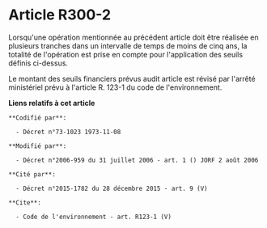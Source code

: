 # Article R300-2

Lorsqu'une opération mentionnée au précédent article doit être réalisée en plusieurs tranches dans un intervalle de temps de
moins de cinq ans, la totalité de l'opération est prise en compte pour l'application des seuils définis ci-dessus. 

Le montant des seuils financiers prévus audit article est révisé par l'arrêté ministériel prévu à l'article R. 123-1 du code
de l'environnement.

**Liens relatifs à cet article**

	**Codifié par**:

	  - Décret n°73-1023 1973-11-08

	**Modifié par**:

	  - Décret n°2006-959 du 31 juillet 2006 - art. 1 () JORF 2 août 2006

	**Cité par**:

	  - Décret n°2015-1782 du 28 décembre 2015 - art. 9 (V)

	**Cite**:

	  - Code de l'environnement - art. R123-1 (V)
